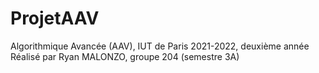 # ProjetAAV

Algorithmique Avancée (AAV), IUT de Paris 2021-2022, deuxième année  
Réalisé par Ryan MALONZO, groupe 204 (semestre 3A)
